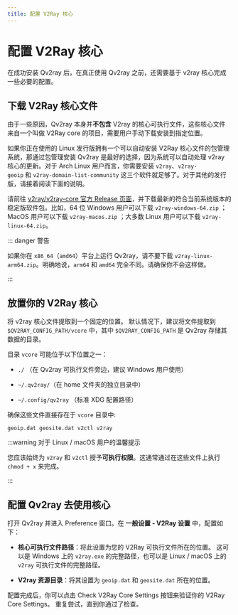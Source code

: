```yaml
---
title: 配置 V2Ray 核心
---
```


# 配置 V2Ray 核心

在成功安装 Qv2ray 后，在真正使用 Qv2ray 之前，还需要基于 v2ray 核心完成一些必要的配置。

## 下载 V2Ray 核心文件

由于一些原因，Qv2ray 本身并**不包含** V2ray 的核心可执行文件，这些核心文件来自一个叫做 V2Ray core 的项目，需要用户手动下载安装到指定位置。

如果你正在使用的 Linux 发行版拥有一个可以自动安装 V2Ray 核心文件的包管理系统，那通过包管理安装 Qv2ray 是最好的选择，因为系统可以自动处理 v2ray 核心的更新。对于 Arch Linux 用户而言，你需要安装 `v2ray`、`v2ray-geoip` 和 `v2ray-domain-list-community` 这三个软件就足够了。对于其他的发行版，请接着阅读下面的说明。

请前往 [v2ray/v2ray-core 官方 Release 页面](https://github.com/v2ray/v2ray-core/releases)，并下载最新的符合当前系统版本的稳定版软件包。比如，64 位 Windows 用户可以下载 `v2ray-windows-64.zip` ；MacOS 用户可以下载 `v2ray-macos.zip` ；大多数 Linux 用户可以下载 `v2ray-linux-64.zip`。

::: danger 警告

如果你在 `x86_64`（`amd64`）平台上运行 Qv2ray，请不要下载 `v2ray-linux-arm64.zip`。明确地说，`arm64` 和 `amd64` 完全不同。请确保你不会这样做。

:::

## 放置你的 V2Ray 核心

将 v2ray 核心文件提取到一个固定的位置。 默认情况下，建议将文件提取到 `$QV2RAY_CONFIG_PATH/vcore` 中，其中 `$QV2RAY_CONFIG_PATH` 是 Qv2ray 存储其数据的目录。

目录 `vcore` 可能位于以下位置之一：

- `./` （在 Qv2ray 可执行文件旁边，建议 Windows 用户使用）

- `~/.qv2ray/`（在 home 文件夹的独立目录中）

- `~/.config/qv2ray` （标准 XDG 配置路径）

确保这些文件直接存在于 `vcore` 目录中:

```
geoip.dat geosite.dat v2ctl v2ray
```

:::warning 对于 Linux / macOS 用户的温馨提示

您应该始终为 `v2ray` 和 `v2ctl` 授予**可执行权限**。这通常通过在这些文件上执行 `chmod + x` 来完成。

:::

## 配置 Qv2ray 去使用核心

打开 Qv2ray 并进入 Preference 窗口。在 **一般设置 - V2Ray 设置** 中，配置如下：

- **核心可执行文件路径**：将此设置为您的 V2Ray 可执行文件所在的位置。 这可以是 Windows 上的 `v2ray.exe` 的完整路径，也可以是 Linux / macOS 上的 `v2ray` 可执行文件的完整路径。

- **V2ray 资源目录**：将其设置为 `geoip.dat` 和 `geosite.dat` 所在的位置。

配置完成后，你可以点击 Check V2Ray Core Settings 按钮来验证你的 V2Ray Core Settings。 重复尝试，直到你通过了检查。
